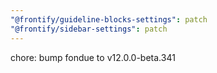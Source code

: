 ```yaml
---
"@frontify/guideline-blocks-settings": patch
"@frontify/sidebar-settings": patch
---
```


chore: bump fondue to v12.0.0-beta.341
